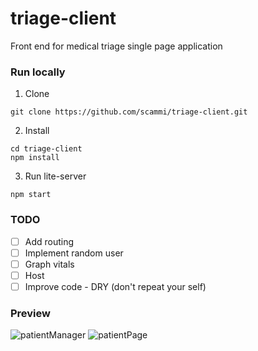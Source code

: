 # triage-client
Front end for medical triage single page application

### Run locally

1. Clone
```
git clone https://github.com/scammi/triage-client.git
```
2. Install
```
cd triage-client
npm install
```
3. Run lite-server
```
npm start
```
### TODO
- [ ] Add routing
- [ ] Implement random user
- [ ] Graph vitals   
- [ ] Host
- [ ] Improve code -  DRY (don't repeat your self)

### Preview
![patientManager](https://i.imgur.com/SRMTSsk.png) 
![patientPage](https://i.imgur.com/5gAa1Cb.png)



